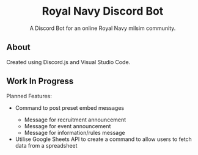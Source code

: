 <h1 align="center">
  Royal Navy Discord Bot
</h1>

<div align="center">
  A Discord Bot for an online Royal Navy milsim community.
</div>

## About

Created using Discord.js and Visual Studio Code.

## Work In Progress

Planned Features:
<ul>
  <li>Command to post preset embed messages</li>
  <ul>
    <li>Message for recruitment announcement</li>
    <li>Message for event announcement</li>
    <li>Message for information/rules message</li>
  </ul>
  <li>Utilise Google Sheets API to create a command to allow users to fetch data from a spreadsheet</li>
</ul>
